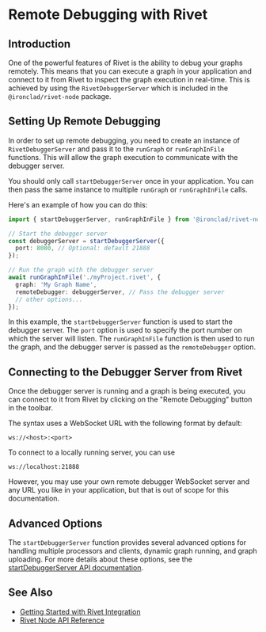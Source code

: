 # Remote Debugging with Rivet

## Introduction

One of the powerful features of Rivet is the ability to debug your graphs remotely. This means that you can execute a graph in your application and connect to it from Rivet to inspect the graph execution in real-time. This is achieved by using the `RivetDebuggerServer` which is included in the `@ironclad/rivet-node` package.

## Setting Up Remote Debugging

In order to set up remote debugging, you need to create an instance of `RivetDebuggerServer` and pass it to the `runGraph` or `runGraphInFile` functions. This will allow the graph execution to communicate with the debugger server.

You should only call `startDebuggerServer` once in your application. You can then pass the same instance to multiple `runGraph` or `runGraphInFile` calls.

Here's an example of how you can do this:

```typescript
import { startDebuggerServer, runGraphInFile } from '@ironclad/rivet-node';

// Start the debugger server
const debuggerServer = startDebuggerServer({
  port: 8080, // Optional: default 21888
});

// Run the graph with the debugger server
await runGraphInFile('./myProject.rivet', {
  graph: 'My Graph Name',
  remoteDebugger: debuggerServer, // Pass the debugger server
  // other options...
});
```

In this example, the `startDebuggerServer` function is used to start the debugger server. The `port` option is used to specify the port number on which the server will listen. The `runGraphInFile` function is then used to run the graph, and the debugger server is passed as the `remoteDebugger` option.

## Connecting to the Debugger Server from Rivet

Once the debugger server is running and a graph is being executed, you can connect to it from Rivet by clicking on the "Remote Debugging" button in the toolbar.

The syntax uses a WebSocket URL with the following format by default:

```
ws://<host>:<port>
```

To connect to a locally running server, you can use

```
ws://localhost:21888
```

However, you may use your own remote debugger WebSocket server and any URL you like in your application, but that is out of scope for this documentation.

## Advanced Options

The `startDebuggerServer` function provides several advanced options for handling multiple processors and clients, dynamic graph running, and graph uploading. For more details about these options, see the [startDebuggerServer API documentation](./node/startDebuggerServer).

## See Also

- [Getting Started with Rivet Integration](./getting-started-integration)
- [Rivet Node API Reference](./node/overview)
